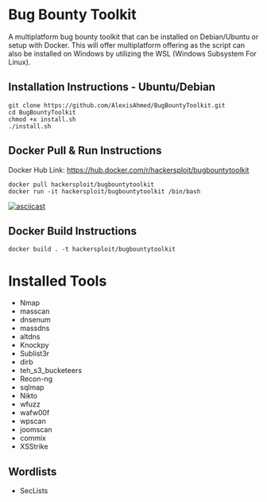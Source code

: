 
# Bug Bounty Toolkit
A multiplatform bug bounty toolkit that can be installed on Debian/Ubuntu or setup with Docker. This will offer multiplatform offering as the script can also be installed on Windows by utilizing the WSL (Windows Subsystem For Linux).

## Installation Instructions - Ubuntu/Debian
```
git clone https://github.com/AlexisAhmed/BugBountyToolkit.git
cd BugBountyToolkit
chmod +x install.sh
./install.sh
```
## Docker Pull & Run Instructions
Docker Hub Link: https://hub.docker.com/r/hackersploit/bugbountytoolkit

```
docker pull hackersploit/bugbountytoolkit
docker run -it hackersploit/bugbountytoolkit /bin/bash
```
[![asciicast](https://asciinema.org/a/sMorBlA5yzTIwfdiWzdRR3yEh.svg)](https://asciinema.org/a/sMorBlA5yzTIwfdiWzdRR3yEh)

## Docker Build Instructions
```
docker build . -t hackersploit/bugbountytoolkit
```

# Installed Tools
- Nmap
- masscan
- dnsenum
- massdns
- altdns
- Knockpy
- Sublist3r
- dirb
- teh_s3_bucketeers
- Recon-ng
- sqlmap
- Nikto
- wfuzz
- wafw00f
- wpscan
- joomscan
- commix
- XSStrike

## Wordlists
- SecLists 
